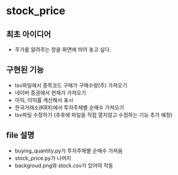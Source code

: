 # stock_price

## 최초 아이디어
* 주가를 알려주는 창을 화면에 띄어 놓고 싶다.

## 구현된 기능
* tsv파일에서 종목코드 구매가 구매수량(주) 가져오기
* 네이버 증권에서 현재가 가져오기
* 이익, 이익률 계산해서 표시
* 한국거래소(KRX)에서 투자주체별 순매수 가져오기
* tsv파일 수정하기 (추후에 파일을 직접 열지않고 수정하는 기능 추가 예정)

## file 설명
* buying_quantity.py가 투자주체별 순매수 가져옴
* stock_price.py가 나머지
* backgroud.png와 stock.csv가 있어야 작동
